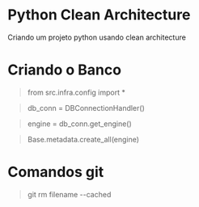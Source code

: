 # Python Clean Architecture
Criando um projeto python usando clean architecture


# Criando o Banco
> from src.infra.config import *

> db_conn = DBConnectionHandler()

> engine = db_conn.get_engine()

> Base.metadata.create_all(engine)


# Comandos git

> git rm filename --cached